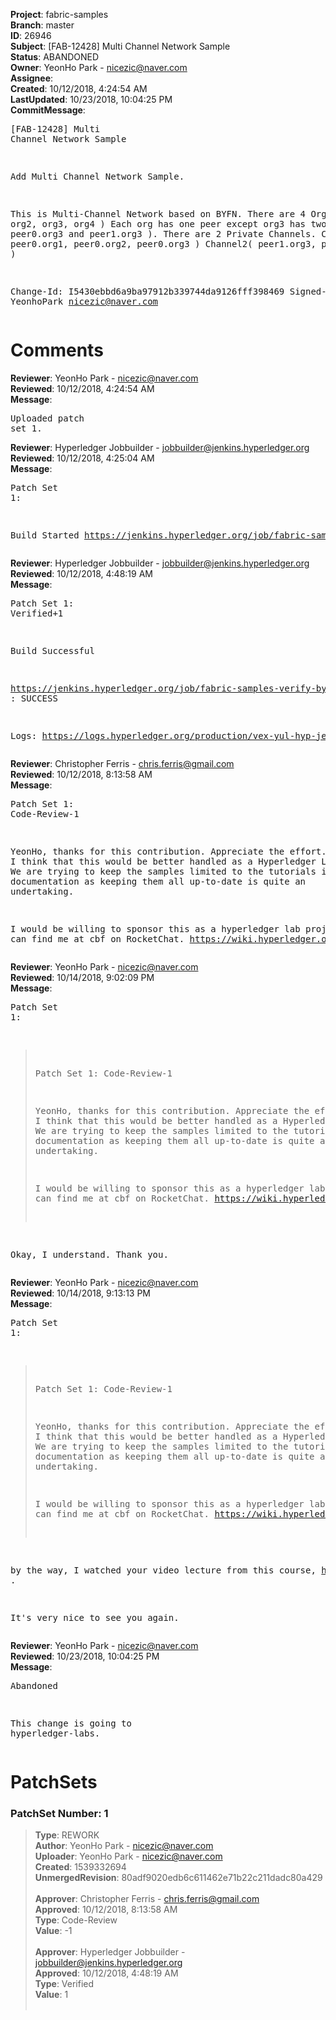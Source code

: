 <strong>Project</strong>: fabric-samples<br><strong>Branch</strong>: master<br><strong>ID</strong>: 26946<br><strong>Subject</strong>: [FAB-12428] Multi Channel Network Sample<br><strong>Status</strong>: ABANDONED<br><strong>Owner</strong>: YeonHo Park - nicezic@naver.com<br><strong>Assignee</strong>:<br><strong>Created</strong>: 10/12/2018, 4:24:54 AM<br><strong>LastUpdated</strong>: 10/23/2018, 10:04:25 PM<br><strong>CommitMessage</strong>:<br><pre>[FAB-12428] Multi Channel Network Sample

Add Multi Channel Network Sample.

This is Multi-Channel Network based on BYFN.
There are 4 Orgs( org1, org2, org3, org4 )
  Each org has one peer except org3 has two peers
   ( peer0.org3 and peer1.org3 ).
There are 2 Private Channels.
  Channel1( peer0.org1, peer0.org2, peer0.org3 )
  Channel2( peer1.org3, peer0.org4 )

Change-Id: I5430ebbd6a9ba97912b339744da9126fff398469
Signed-off-by: YeonhoPark <nicezic@naver.com>
</pre><h1>Comments</h1><strong>Reviewer</strong>: YeonHo Park - nicezic@naver.com<br><strong>Reviewed</strong>: 10/12/2018, 4:24:54 AM<br><strong>Message</strong>: <pre>Uploaded patch set 1.</pre><strong>Reviewer</strong>: Hyperledger Jobbuilder - jobbuilder@jenkins.hyperledger.org<br><strong>Reviewed</strong>: 10/12/2018, 4:25:04 AM<br><strong>Message</strong>: <pre>Patch Set 1:

Build Started https://jenkins.hyperledger.org/job/fabric-samples-verify-byfn-master/100/</pre><strong>Reviewer</strong>: Hyperledger Jobbuilder - jobbuilder@jenkins.hyperledger.org<br><strong>Reviewed</strong>: 10/12/2018, 4:48:19 AM<br><strong>Message</strong>: <pre>Patch Set 1: Verified+1

Build Successful 

https://jenkins.hyperledger.org/job/fabric-samples-verify-byfn-master/100/ : SUCCESS

Logs: https://logs.hyperledger.org/production/vex-yul-hyp-jenkins-3/fabric-samples-verify-byfn-master/100</pre><strong>Reviewer</strong>: Christopher Ferris - chris.ferris@gmail.com<br><strong>Reviewed</strong>: 10/12/2018, 8:13:58 AM<br><strong>Message</strong>: <pre>Patch Set 1: Code-Review-1

YeonHo, thanks for this contribution. Appreciate the effort. However, I think that this would be better handled as a Hyperledger Lab project. We are trying to keep the samples limited to the tutorials in the documentation as keeping them all up-to-date is quite an undertaking.

I would be willing to sponsor this as a hyperledger lab project. You can find me at cbf on RocketChat. https://wiki.hyperledger.org/labs</pre><strong>Reviewer</strong>: YeonHo Park - nicezic@naver.com<br><strong>Reviewed</strong>: 10/14/2018, 9:02:09 PM<br><strong>Message</strong>: <pre>Patch Set 1:

> Patch Set 1: Code-Review-1
> 
> YeonHo, thanks for this contribution. Appreciate the effort. However, I think that this would be better handled as a Hyperledger Lab project. We are trying to keep the samples limited to the tutorials in the documentation as keeping them all up-to-date is quite an undertaking.
> 
> I would be willing to sponsor this as a hyperledger lab project. You can find me at cbf on RocketChat. https://wiki.hyperledger.org/labs

Okay, I understand. 
Thank you.</pre><strong>Reviewer</strong>: YeonHo Park - nicezic@naver.com<br><strong>Reviewed</strong>: 10/14/2018, 9:13:13 PM<br><strong>Message</strong>: <pre>Patch Set 1:

> Patch Set 1: Code-Review-1
> 
> YeonHo, thanks for this contribution. Appreciate the effort. However, I think that this would be better handled as a Hyperledger Lab project. We are trying to keep the samples limited to the tutorials in the documentation as keeping them all up-to-date is quite an undertaking.
> 
> I would be willing to sponsor this as a hyperledger lab project. You can find me at cbf on RocketChat. https://wiki.hyperledger.org/labs

by the way, I watched your video lecture from this course, https://courses.edx.org/courses/course-v1:LinuxFoundationX+LFS171x+3T2017 .

It's very nice to see you again.</pre><strong>Reviewer</strong>: YeonHo Park - nicezic@naver.com<br><strong>Reviewed</strong>: 10/23/2018, 10:04:25 PM<br><strong>Message</strong>: <pre>Abandoned

This change is going to hyperledger-labs.</pre><h1>PatchSets</h1><h3>PatchSet Number: 1</h3><blockquote><strong>Type</strong>: REWORK<br><strong>Author</strong>: YeonHo Park - nicezic@naver.com<br><strong>Uploader</strong>: YeonHo Park - nicezic@naver.com<br><strong>Created</strong>: 1539332694<br><strong>UnmergedRevision</strong>: 80adf9020edb6c611462e71b22c211dadc80a429<br><br><strong>Approver</strong>: Christopher Ferris - chris.ferris@gmail.com<br><strong>Approved</strong>: 10/12/2018, 8:13:58 AM<br><strong>Type</strong>: Code-Review<br><strong>Value</strong>: -1<br><br><strong>Approver</strong>: Hyperledger Jobbuilder - jobbuilder@jenkins.hyperledger.org<br><strong>Approved</strong>: 10/12/2018, 4:48:19 AM<br><strong>Type</strong>: Verified<br><strong>Value</strong>: 1<br><br></blockquote>
